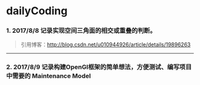 # dailyCoding
### 1. 2017/8/8 记录实现空间三角面的相交或重叠的判断。
> 引用博客：http://blog.csdn.net/u010944926/article/details/19896263
---
### 2. 2017/8/9 记录构建OpenGl框架的简单想法，方便测试、编写项目中需要的 Maintenance Model
